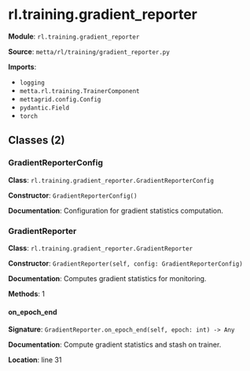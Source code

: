 # rl.training.gradient_reporter

**Module**: `rl.training.gradient_reporter`

**Source**: `metta/rl/training/gradient_reporter.py`

**Imports**:
- `logging`
- `metta.rl.training.TrainerComponent`
- `mettagrid.config.Config`
- `pydantic.Field`
- `torch`

## Classes (2)

### GradientReporterConfig

**Class**: `rl.training.gradient_reporter.GradientReporterConfig`

**Constructor**: `GradientReporterConfig()`

**Documentation**: Configuration for gradient statistics computation.

### GradientReporter

**Class**: `rl.training.gradient_reporter.GradientReporter`

**Constructor**: `GradientReporter(self, config: GradientReporterConfig)`

**Documentation**: Computes gradient statistics for monitoring.

**Methods**: 1

#### on_epoch_end

**Signature**: `GradientReporter.on_epoch_end(self, epoch: int) -> Any`

**Documentation**: Compute gradient statistics and stash on trainer.

**Location**: line 31



